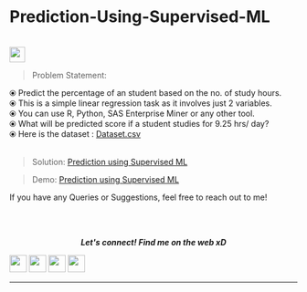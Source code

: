 # Prediction-Using-Supervised-ML
<br>
<img height="27" src="https://img.shields.io/badge/Prediction using Supervised ML -Level  Beginner-green.svg?&style=for-the-badge&logo=TheSparksFoundation&logoColor=red" />
<br>

> Problem Statement:

⦿ Predict the percentage of an student based on the no. of study hours. <br>
⦿ This is a simple linear regression task as it involves just 2 variables.<br>
⦿ You can use R, Python, SAS Enterprise Miner or any other tool.<br>
⦿ What will be predicted score if a student studies for 9.25 hrs/ day? <br>
⦿ Here is the dataset :
<a href="http://bit.ly/w-data">Dataset.csv</a><br><br>
> Solution:
<a href="https://colab.research.google.com/drive/1CdmBUyUzndZIKmGmD6Q7Z6GGz_sfb4NF?usp=sharing"> Prediction using Supervised ML</a>

> Demo:
<a href="https://youtu.be/pWVMQuUH5Tk">Prediction using Supervised ML</a>

If you have any Queries or Suggestions, feel free to reach out to me!

<br><br>
<p align="center">
  <b><i>Let's connect! Find me on the web xD</i></b>

[<img height="30" src = "https://img.shields.io/badge/Youtube-%23E4405F.svg?&style=for-the-badge&logo=Youtube&logoColor=white">][Youtube] 
[<img height="30" src = "https://img.shields.io/badge/gmail-c14438?&style=for-the-badge&logo=gmail&logoColor=white">][gmail] 
[<img height="30" src="https://img.shields.io/badge/linkedin-blue.svg?&style=for-the-badge&logo=linkedin&logoColor=white" />][LinkedIn]
[<img height="30" src="https://img.shields.io/badge/github-black.svg?&style=for-the-badge&logo=github&logoColor=white" />][Github]
<br />
<hr />

[youtube]: https://www.youtube.com/channel/UCRqQq1O1e0g-7CfoQzCoFdw
[gmail]: mailto:achyutkrishna1134@gmail.com
[linkedin]: https://www.linkedin.com/in/achyut-krishna-sai-adiraju-a36308203/
[github]: https://github.com/Achyut-Krishna



  



